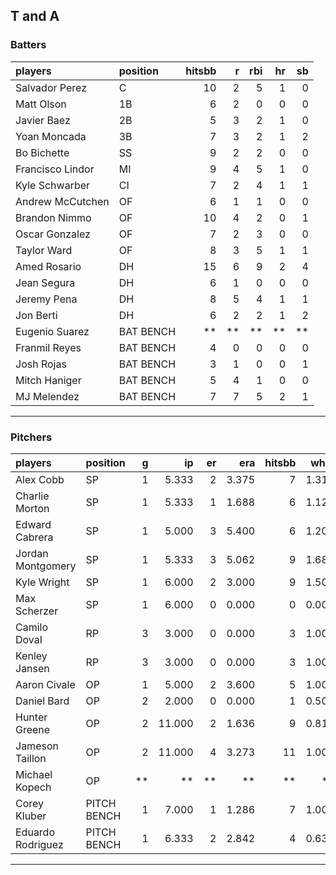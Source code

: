 ## T and A

### Batters

 
|players          |position  | hitsbb|  r| rbi| hr| sb| 
|:----------------|:---------|------:|--:|---:|--:|--:| 
|Salvador Perez   |C         |     10|  2|   5|  1|  0| 
|Matt Olson       |1B        |      6|  2|   0|  0|  0| 
|Javier Baez      |2B        |      5|  3|   2|  1|  0| 
|Yoan Moncada     |3B        |      7|  3|   2|  1|  2| 
|Bo Bichette      |SS        |      9|  2|   2|  0|  0| 
|Francisco Lindor |MI        |      9|  4|   5|  1|  0| 
|Kyle Schwarber   |CI        |      7|  2|   4|  1|  1| 
|Andrew McCutchen |OF        |      6|  1|   1|  0|  0| 
|Brandon Nimmo    |OF        |     10|  4|   2|  0|  1| 
|Oscar Gonzalez   |OF        |      7|  2|   3|  0|  0| 
|Taylor Ward      |OF        |      8|  3|   5|  1|  1| 
|Amed Rosario     |DH        |     15|  6|   9|  2|  4| 
|Jean Segura      |DH        |      6|  1|   0|  0|  0| 
|Jeremy Pena      |DH        |      8|  5|   4|  1|  1| 
|Jon Berti        |DH        |      6|  2|   2|  1|  2| 
|Eugenio Suarez   |BAT BENCH |     **| **|  **| **| **| 
|Franmil Reyes    |BAT BENCH |      4|  0|   0|  0|  0| 
|Josh Rojas       |BAT BENCH |      3|  1|   0|  0|  1| 
|Mitch Haniger    |BAT BENCH |      5|  4|   1|  0|  0| 
|MJ Melendez      |BAT BENCH |      7|  7|   5|  2|  1| 

* * *

### Pitchers

 
|players           |position    |  g|     ip| er|   era| hitsbb|  whip| so|  w| sv| 
|:-----------------|:-----------|--:|------:|--:|-----:|------:|-----:|--:|--:|--:| 
|Alex Cobb         |SP          |  1|  5.333|  2| 3.375|      7| 1.312|  3|  0|  0| 
|Charlie Morton    |SP          |  1|  5.333|  1| 1.688|      6| 1.125|  9|  1|  0| 
|Edward Cabrera    |SP          |  1|  5.000|  3| 5.400|      6| 1.200|  4|  1|  0| 
|Jordan Montgomery |SP          |  1|  5.333|  3| 5.062|      9| 1.688|  9|  0|  0| 
|Kyle Wright       |SP          |  1|  6.000|  2| 3.000|      9| 1.500|  7|  1|  0| 
|Max Scherzer      |SP          |  1|  6.000|  0| 0.000|      0| 0.000|  9|  1|  0| 
|Camilo Doval      |RP          |  3|  3.000|  0| 0.000|      3| 1.000|  4|  1|  1| 
|Kenley Jansen     |RP          |  3|  3.000|  0| 0.000|      3| 1.000|  4|  0|  3| 
|Aaron Civale      |OP          |  1|  5.000|  2| 3.600|      5| 1.000|  2|  0|  0| 
|Daniel Bard       |OP          |  2|  2.000|  0| 0.000|      1| 0.500|  3|  0|  2| 
|Hunter Greene     |OP          |  2| 11.000|  2| 1.636|      9| 0.818| 19|  0|  0| 
|Jameson Taillon   |OP          |  2| 11.000|  4| 3.273|     11| 1.000| 12|  0|  0| 
|Michael Kopech    |OP          | **|     **| **|    **|     **|    **| **| **| **| 
|Corey Kluber      |PITCH BENCH |  1|  7.000|  1| 1.286|      7| 1.000|  2|  0|  0| 
|Eduardo Rodriguez |PITCH BENCH |  1|  6.333|  2| 2.842|      4| 0.632|  7|  0|  0| 


* * *


